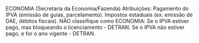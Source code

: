ECONOMIA (Secretaria da Economia/Fazenda)
Atribuições:
Pagamento do IPVA (emissão de guias, parcelamento).
Impostos estaduais (ex: emissão de DAE, débitos fiscais).
NÃO classifique como ECONOMIA:
Se o IPVA estiver pago, mas bloqueando o licenciamento - DETRAN.
Se o IPVA não estiver pago, e for o ano vigente - DETRAN.
